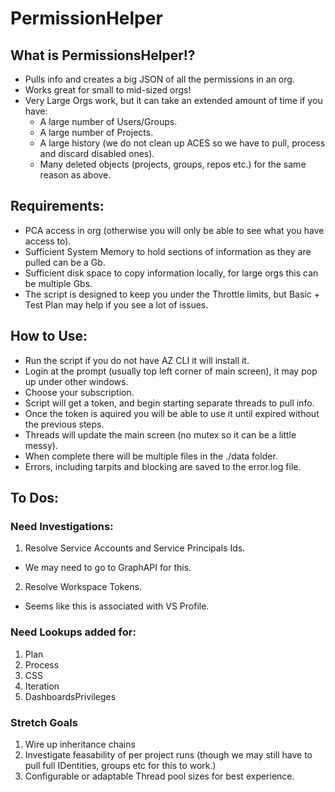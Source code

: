 # PermissionHelper

## What is PermissionsHelper!?
- Pulls info and creates a big JSON of all the permissions in an org.
- Works great for small to mid-sized orgs!
- Very Large Orgs work, but it can take an extended amount of time if you have:
  - A large number of Users/Groups.
  - A large number of Projects. 
  - A large history (we do not clean up ACES so we have to pull, process and discard disabled ones).
  - Many deleted objects (projects, groups, repos etc.) for the same reason as above.

## Requirements:
- PCA access in org (otherwise you will only be able to see what you have access to).
- Sufficient System Memory to hold sections of information as they are pulled can be a Gb.
- Sufficient disk space to copy information locally, for large orgs this can be multiple Gbs.
- The script is designed to keep you under the Throttle limits, but Basic + Test Plan may help if you see a lot of issues.

## How to Use:
- Run the script if you do not have AZ CLI it will install it.
- Login at the prompt (usually top left corner of main screen), it may pop up under other windows.
- Choose your subscription.
- Script will get a token, and begin starting separate threads to pull info.
- Once the token is aquired you will be able to use it until expired without the previous steps.
- Threads will update the main screen (no mutex so it can be a little messy).
- When complete there will be multiple files in the ./data folder.
- Errors, including tarpits and blocking are saved to the error.log file.

## To Dos:

### Need Investigations:
1. Resolve Service Accounts and Service Principals Ids.
  - We may need to go to GraphAPI for this.
2. Resolve Workspace Tokens.
  - Seems like this is associated with VS Profile.

### Need Lookups added for:
1. Plan 
2. Process 
3. CSS 
4. Iteration 
5. DashboardsPrivileges

### Stretch Goals
1. Wire up inheritance chains
2. Investigate feasability of per project runs (though we may still have to pull full IDentities, groups etc for this to work.)
3. Configurable or adaptable Thread pool sizes for best experience.